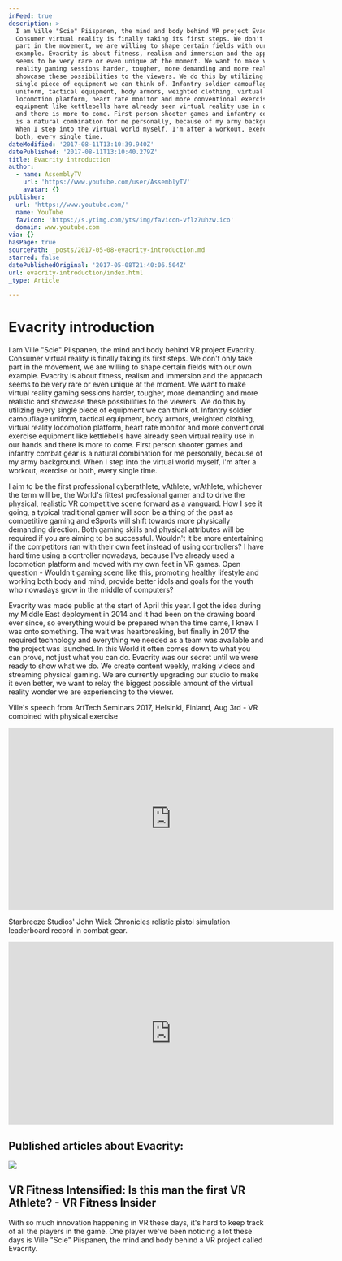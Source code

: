 ```yaml
---
inFeed: true
description: >-
  I am Ville "Scie" Piispanen, the mind and body behind VR project Evacrity.
  Consumer virtual reality is finally taking its first steps. We don't only take
  part in the movement, we are willing to shape certain fields with our own
  example. Evacrity is about fitness, realism and immersion and the approach
  seems to be very rare or even unique at the moment. We want to make virtual
  reality gaming sessions harder, tougher, more demanding and more realistic and
  showcase these possibilities to the viewers. We do this by utilizing every
  single piece of equipment we can think of. Infantry soldier camouflage
  uniform, tactical equipment, body armors, weighted clothing, virtual reality
  locomotion platform, heart rate monitor and more conventional exercise
  equipment like kettlebells have already seen virtual reality use in our hands
  and there is more to come. First person shooter games and infantry combat gear
  is a natural combination for me personally, because of my army background.
  When I step into the virtual world myself, I'm after a workout, exercise or
  both, every single time.
dateModified: '2017-08-11T13:10:39.940Z'
datePublished: '2017-08-11T13:10:40.279Z'
title: Evacrity introduction
author:
  - name: AssemblyTV
    url: 'https://www.youtube.com/user/AssemblyTV'
    avatar: {}
publisher:
  url: 'https://www.youtube.com/'
  name: YouTube
  favicon: 'https://s.ytimg.com/yts/img/favicon-vflz7uhzw.ico'
  domain: www.youtube.com
via: {}
hasPage: true
sourcePath: _posts/2017-05-08-evacrity-introduction.md
starred: false
datePublishedOriginal: '2017-05-08T21:40:06.504Z'
url: evacrity-introduction/index.html
_type: Article

---
```

# Evacrity introduction

I am Ville "Scie" Piispanen, the mind and body behind VR project Evacrity. Consumer virtual reality is finally taking its first steps. We don't only take part in the movement, we are willing to shape certain fields with our own example. Evacrity is about fitness, realism and immersion and the approach seems to be very rare or even unique at the moment. We want to make virtual reality gaming sessions harder, tougher, more demanding and more realistic and showcase these possibilities to the viewers. We do this by utilizing every single piece of equipment we can think of. Infantry soldier camouflage uniform, tactical equipment, body armors, weighted clothing, virtual reality locomotion platform, heart rate monitor and more conventional exercise equipment like kettlebells have already seen virtual reality use in our hands and there is more to come. First person shooter games and infantry combat gear is a natural combination for me personally, because of my army background. When I step into the virtual world myself, I'm after a workout, exercise or both, every single time.

I aim to be the first professional cyberathlete, vAthlete, vrAthlete, whichever the term will be, the World's fittest professional gamer and to drive the physical, realistic VR competitive scene forward as a vanguard. How I see it going, a typical traditional gamer will soon be a thing of the past as competitive gaming and eSports will shift towards more physically demanding direction. Both gaming skills and physical attributes will be required if you are aiming to be successful. Wouldn't it be more entertaining if the competitors ran with their own feet instead of using controllers? I have hard time using a controller nowadays, because I've already used a locomotion platform and moved with my own feet in VR games. Open question - Wouldn't gaming scene like this, promoting healthy lifestyle and working both body and mind, provide better idols and goals for the youth who nowadays grow in the middle of computers?

Evacrity was made public at the start of April this year. I got the idea during my Middle East deployment in 2014 and it had been on the drawing board ever since, so everything would be prepared when the time came, I knew I was onto something. The wait was heartbreaking, but finally in 2017 the required technology and everything we needed as a team was available and the project was launched. In this World it often comes down to what you can prove, not just what you can do. Evacrity was our secret until we were ready to show what we do. We create content weekly, making videos and streaming physical gaming. We are currently upgrading our studio to make it even better, we want to relay the biggest possible amount of the virtual reality wonder we are experiencing to the viewer.

Ville's speech from ArtTech Seminars 2017, Helsinki, Finland, Aug 3rd - VR combined with physical exercise

<iframe src="https://cdn.embedly.com/widgets/media.html?src=https%3A%2F%2Fwww.youtube.com%2Fembed%2FI01YLAxOFWg%3Fstart%3D1189%26feature%3Doembed%26start%3D1189&amp;url=http%3A%2F%2Fwww.youtube.com%2Fwatch%3Fv%3DI01YLAxOFWg&amp;image=https%3A%2F%2Fi.ytimg.com%2Fvi%2FI01YLAxOFWg%2Fhqdefault.jpg&amp;key=b7d04c9b404c499eba89ee7072e1c4f7&amp;type=text%2Fhtml&amp;schema=youtube" width="640" height="360" scrolling="no" frameborder="0" allowfullscreen="" style=""></iframe>

Starbreeze Studios' John Wick Chronicles relistic pistol simulation leaderboard record in combat gear.

<iframe src="https://cdn.embedly.com/widgets/media.html?src=https%3A%2F%2Fwww.youtube.com%2Fembed%2F3UYKZGZK-yY%3Ffeature%3Doembed&amp;url=http%3A%2F%2Fwww.youtube.com%2Fwatch%3Fv%3D3UYKZGZK-yY&amp;image=https%3A%2F%2Fi.ytimg.com%2Fvi%2F3UYKZGZK-yY%2Fhqdefault.jpg&amp;key=a715cf41cc93453ca338d350cd26f87b&amp;type=text%2Fhtml&amp;schema=youtube" width="640" height="360" scrolling="no" frameborder="0" allowfullscreen="" style=""></iframe>

## Published articles about Evacrity:

<article style=""><img src="https://i1.wp.com/www.vrfitnessinsider.com/wp-content/uploads/2017/05/18222779_697588847114821_8804019865389105152_n.jpg?fit=720%2C406&amp;ssl=1" /><h1>VR Fitness Intensified: Is this man the first VR Athlete? - VR Fitness Insider</h1><p>With so much innovation happening in VR these days, it's hard to keep track of all the players in the game. One player we've been noticing a lot these days is Ville "Scie" Piispanen, the mind and body behind a VR project called Evacrity.</p></article>